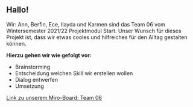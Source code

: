 ## Hallo! 
Wir: Ann, Berfin, Ece, Ilayda und Karmen sind das Team 06 vom Wintersemester 2021/22 Projektmodul Start. 
Unser Wunsch für dieses Projekt ist, dass wir etwas cooles und hilfreiches für den Alltag gestalten können. 

**Hierzu gehen wir wie gefolgt vor:**
- Brainstorming
- Entscheidung welchen Skill wir erstellen wollen
- Dialog entwerfen
- Umsetzung


[Link zu unserem Miro-Board: Team 06](https://miro.com/app/board/o9J_llC7QLg=/)
